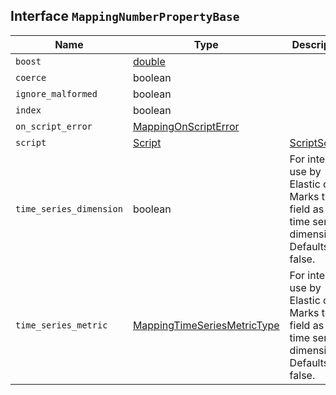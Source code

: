 ## Interface `MappingNumberPropertyBase`

| Name | Type | Description |
| - | - | - |
| `boost` | [double](./double.md) | &nbsp; |
| `coerce` | boolean | &nbsp; |
| `ignore_malformed` | boolean | &nbsp; |
| `index` | boolean | &nbsp; |
| `on_script_error` | [MappingOnScriptError](./MappingOnScriptError.md) | &nbsp; |
| `script` | [Script](./Script.md) | [ScriptSource](./ScriptSource.md) | &nbsp; |
| `time_series_dimension` | boolean | For internal use by Elastic only. Marks the field as a time series dimension. Defaults to false. |
| `time_series_metric` | [MappingTimeSeriesMetricType](./MappingTimeSeriesMetricType.md) | For internal use by Elastic only. Marks the field as a time series dimension. Defaults to false. |
